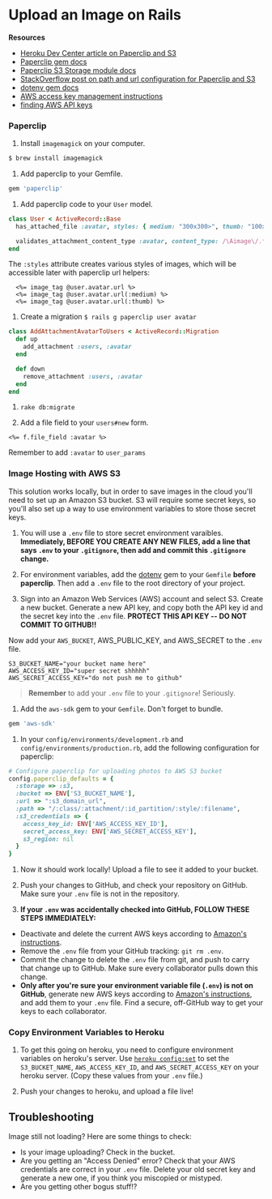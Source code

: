 # Upload an Image on Rails


**Resources**

* [Heroku Dev Center article on Paperclip and S3](https://devcenter.heroku.com/articles/paperclip-s3)
* [Paperclip gem docs](https://github.com/thoughtbot/paperclip)
* [Paperclip S3 Storage module docs](http://www.rubydoc.info/gems/paperclip/Paperclip/Storage/S3)
* [StackOverflow post on path and url configuration for Paperclip and S3](http://stackoverflow.com/questions/11094761/setting-up-buckets-name-placed-domain-style-bucket-s3-amazonaws-com-with-rail)
* [dotenv gem docs](https://github.com/bkeepers/dotenv)
* [AWS access key management instructions](http://docs.aws.amazon.com/general/latest/gr/managing-aws-access-keys.html)
* [finding AWS API keys](http://www.cloudberrylab.com/blog/how-to-find-your-aws-access-key-id-and-secret-access-key-and-register-with-cloudberry-s3-explorer/)

### Paperclip

1. Install `imagemagick` on your computer.

  ```bash
  $ brew install imagemagick
  ```

1. Add paperclip to your Gemfile.

  ```ruby
  gem 'paperclip'
  ```

1. Add paperclip code to your `User` model.

  ```ruby
  class User < ActiveRecord::Base
    has_attached_file :avatar, styles: { medium: "300x300>", thumb: "100x100>" }

    validates_attachment_content_type :avatar, content_type: /\Aimage\/.*\Z/
  end
  ```

  The `:styles` attribute creates various styles of images, which will be accessible later with paperclip url helpers:

  ```
    <%= image_tag @user.avatar.url %>
    <%= image_tag @user.avatar.url(:medium) %>
    <%= image_tag @user.avatar.url(:thumb) %>
  ```

1. Create a migration `$ rails g paperclip user avatar`

  ```ruby
  class AddAttachmentAvatarToUsers < ActiveRecord::Migration
    def up
      add_attachment :users, :avatar
    end

    def down
      remove_attachment :users, :avatar
    end
  end
  ```

1. `rake db:migrate`

1. Add a file field to your `users#new` form.

  ```
  <%= f.file_field :avatar %>
  ```
  Remember to add `:avatar` to `user_params`

### Image Hosting with AWS S3

This solution works locally, but in order to save images in the cloud you'll need to set up an Amazon S3 bucket. S3 will require some secret keys, so you'll also set up a way to use environment variables to store those secret keys.


1. You will use a `.env` file to store secret environment varaibles. **Immediately, BEFORE YOU CREATE ANY NEW FILES, add a line that says `.env` to your `.gitignore`, then add and commit this `.gitignore` change.**

1. For environment variables, add the [dotenv](https://github.com/bkeepers/dotenv) gem to your `Gemfile` **before paperclip**. Then add a `.env` file to the root directory of your project.  


1. Sign into an Amazon Web Services (AWS) account and select S3. Create a new bucket. Generate a new API key, and copy both the API key id and the secret key into the `.env` file.  **PROTECT THIS API KEY -- DO NOT COMMIT TO GITHUB!!**

  Now add your `AWS_BUCKET`, AWS_PUBLIC_KEY, and AWS_SECRET to the `.env` file.

  ```
  S3_BUCKET_NAME="your bucket name here"
  AWS_ACCESS_KEY_ID="super secret shhhhh"
  AWS_SECRET_ACCESS_KEY="do not push me to github"
  ```

  > **Remember** to add your `.env` file to your `.gitignore`! Seriously.


1. Add the `aws-sdk` gem to your `Gemfile`. Don't forget to bundle.

  ```ruby
  gem 'aws-sdk'
  ```


1. In your `config/environments/development.rb` and `config/environments/production.rb`, add the following configuration for paperclip:

  ```ruby
  # Configure paperclip for uploading photos to AWS S3 bucket
  config.paperclip_defaults = {
    :storage => :s3,
    :bucket => ENV['S3_BUCKET_NAME'],
    :url => ":s3_domain_url",
    :path => "/:class/:attachment/:id_partition/:style/:filename",
    :s3_credentials => {
      access_key_id: ENV['AWS_ACCESS_KEY_ID'],
      secret_access_key: ENV['AWS_SECRET_ACCESS_KEY'],
      s3_region: nil
    }
  }
  ```

1. Now it should work locally! Upload a file to see it added to your bucket.

1. Push your changes to GitHub, and check your repository on GitHub. Make sure your `.env` file is not in the repository.

1. **If your `.env` was accidentally checked into GitHub, FOLLOW THESE STEPS IMMEDIATELY:**

  * Deactivate and delete the current AWS keys according to [Amazon's instructions](http://docs.aws.amazon.com/general/latest/gr/managing-aws-access-keys.html).    
  * Remove the `.env` file from your GitHub tracking:  `git rm .env`.  
  * Commit the change to delete the `.env` file from git, and push to carry that change up to GitHub. Make sure every collaborator pulls down this change.   
  * **Only after you're sure your environment variable file (`.env`) is not on GitHub**, generate new AWS keys according  to [Amazon's instructions](http://docs.aws.amazon.com/general/latest/gr/managing-aws-access-keys.html), and add them to your `.env` file.  Find a secure, off-GitHub way to get your keys to each collaborator.  

### Copy Environment Variables to Heroku

1. To get this going on heroku, you need to configure environment variables on heroku's server.  Use [`heroku config:set`](https://devcenter.heroku.com/articles/config-vars) to set the `S3_BUCKET_NAME`, `AWS_ACCESS_KEY_ID`, and `AWS_SECRET_ACCESS_KEY` on your heroku server. (Copy these values from your `.env` file.)

1. Push your changes to heroku, and upload a file live!

## Troubleshooting

Image still not loading? Here are some things to check:

  * Is your image uploading? Check in the bucket.  
  * Are you getting an "Access Denied" error? Check that your AWS credentials are correct in your `.env` file. Delete your old secret key and generate a new one, if you think you miscopied or mistyped.  
  * Are you getting other bogus stuff!?  
